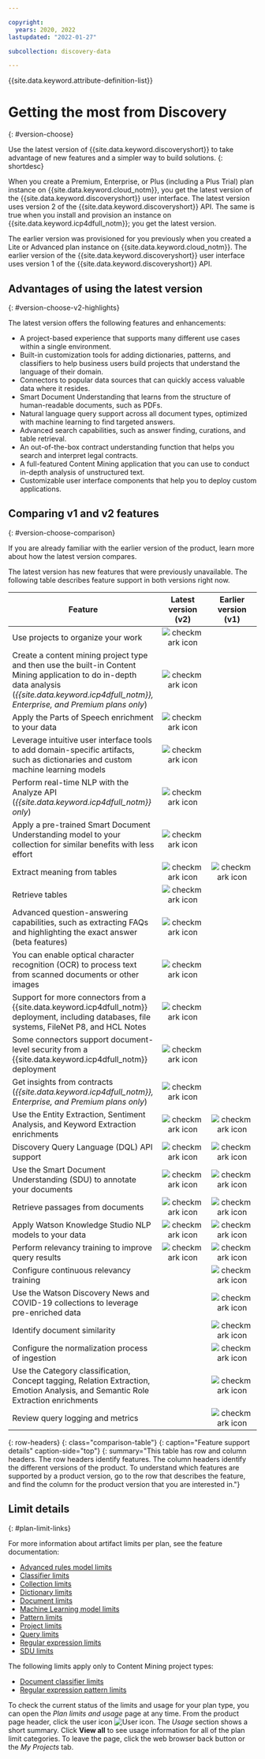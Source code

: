 ```yaml
---

copyright:
  years: 2020, 2022
lastupdated: "2022-01-27"

subcollection: discovery-data

---
```


{{site.data.keyword.attribute-definition-list}}

# Getting the most from Discovery
{: #version-choose}

Use the latest version of {{site.data.keyword.discoveryshort}} to take advantage of new features and a simpler way to build solutions.
{: shortdesc}

When you create a Premium, Enterprise, or Plus (including a Plus Trial) plan instance on {{site.data.keyword.cloud_notm}}, you get the latest version of the {{site.data.keyword.discoveryshort}} user interface. The latest version uses version 2 of the {{site.data.keyword.discoveryshort}} API. The same is true when you install and provision an instance on {{site.data.keyword.icp4dfull_notm}}; you get the latest version.

The earlier version was provisioned for you previously when you created a Lite or Advanced plan instance on {{site.data.keyword.cloud_notm}}. The earlier version of the {{site.data.keyword.discoveryshort}} user interface uses version 1 of the {{site.data.keyword.discoveryshort}} API.

## Advantages of using the latest version
{: #version-choose-v2-highlights}

The latest version offers the following features and enhancements:

- A project-based experience that supports many different use cases within a single environment.
- Built-in customization tools for adding dictionaries, patterns, and classifiers to help business users build projects that understand the language of their domain.
- Connectors to popular data sources that can quickly access valuable data where it resides.
- Smart Document Understanding that learns from the structure of human-readable documents, such as PDFs.
- Natural language query support across all document types, optimized with machine learning to find targeted answers.
- Advanced search capabilities, such as answer finding, curations, and table retrieval.
- An out-of-the-box contract understanding function that helps you search and interpret legal contracts.
- A full-featured Content Mining application that you can use to conduct in-depth analysis of unstructured text.
- Customizable user interface components that help you to deploy custom applications.

## Comparing v1 and v2 features
{: #version-choose-comparison}

If you are already familiar with the earlier version of the product, learn more about how the latest version compares.

The latest version has new features that were previously unavailable. The following table describes feature support in both versions right now.

| Feature | Latest version (v2) | Earlier version (v1) |
|---------|:-------------------:|:--------------------:|
| Use projects to organize your work | ![checkmark icon](../../icons/checkmark-icon.svg) | |
| Create a content mining project type and then use the built-in Content Mining application to do in-depth data analysis (*{{site.data.keyword.icp4dfull_notm}}, Enterprise, and Premium plans only*) | ![checkmark icon](../../icons/checkmark-icon.svg) | |
| Apply the Parts of Speech enrichment to your data | ![checkmark icon](../../icons/checkmark-icon.svg) | |
| Leverage intuitive user interface tools to add domain-specific artifacts, such as dictionaries and custom machine learning models | ![checkmark icon](../../icons/checkmark-icon.svg) | |
| Perform real-time NLP with the Analyze API (*{{site.data.keyword.icp4dfull_notm}} only*) | ![checkmark icon](../../icons/checkmark-icon.svg) | |
| Apply a pre-trained Smart Document Understanding model to your collection for similar benefits with less effort | ![checkmark icon](../../icons/checkmark-icon.svg) | |
| Extract meaning from tables | ![checkmark icon](../../icons/checkmark-icon.svg) | ![checkmark icon](../../icons/checkmark-icon.svg) |
| Retrieve tables | ![checkmark icon](../../icons/checkmark-icon.svg) | |
| Advanced question-answering capabilities, such as extracting FAQs and highlighting the exact answer (beta features) | ![checkmark icon](../../icons/checkmark-icon.svg) | |
| You can enable optical character recognition (OCR) to process text from scanned documents or other images | ![checkmark icon](../../icons/checkmark-icon.svg) | |
| Support for more connectors from a {{site.data.keyword.icp4dfull_notm}} deployment, including databases, file systems, FileNet P8, and HCL Notes | ![checkmark icon](../../icons/checkmark-icon.svg) | |
| Some connectors support document-level security from a {{site.data.keyword.icp4dfull_notm}} deployment | ![checkmark icon](../../icons/checkmark-icon.svg) | |
| Get insights from contracts (*{{site.data.keyword.icp4dfull_notm}}, Enterprise, and Premium plans only*) | ![checkmark icon](../../icons/checkmark-icon.svg) | |
| Use the Entity Extraction, Sentiment Analysis, and Keyword Extraction enrichments | ![checkmark icon](../../icons/checkmark-icon.svg) | ![checkmark icon](../../icons/checkmark-icon.svg) |
| Discovery Query Language (DQL) API support | ![checkmark icon](../../icons/checkmark-icon.svg) | ![checkmark icon](../../icons/checkmark-icon.svg) |
| Use the Smart Document Understanding (SDU) to annotate your documents | ![checkmark icon](../../icons/checkmark-icon.svg) | ![checkmark icon](../../icons/checkmark-icon.svg) |
| Retrieve passages from documents | ![checkmark icon](../../icons/checkmark-icon.svg) | ![checkmark icon](../../icons/checkmark-icon.svg) |
| Apply Watson Knowledge Studio NLP models to your data | ![checkmark icon](../../icons/checkmark-icon.svg) | ![checkmark icon](../../icons/checkmark-icon.svg) |
| Perform relevancy training to improve query results | ![checkmark icon](../../icons/checkmark-icon.svg) | ![checkmark icon](../../icons/checkmark-icon.svg) |
| Configure continuous relevancy training | | ![checkmark icon](../../icons/checkmark-icon.svg) |
| Use the Watson Discovery News and COVID-19 collections to leverage pre-enriched data | | ![checkmark icon](../../icons/checkmark-icon.svg) |
| Identify document similarity | | ![checkmark icon](../../icons/checkmark-icon.svg) |
| Configure the normalization process of ingestion | | ![checkmark icon](../../icons/checkmark-icon.svg) |
| Use the Category classification, Concept tagging, Relation Extraction, Emotion Analysis, and Semantic Role Extraction enrichments | | ![checkmark icon](../../icons/checkmark-icon.svg) |
| Review query logging and metrics | | ![checkmark icon](../../icons/checkmark-icon.svg) |
{: row-headers}
{: class="comparison-table"}
{: caption="Feature support details" caption-side="top"}
{: summary="This table has row and column headers. The row headers identify features. The column headers identify the different versions of the product. To understand which features are supported by a product version, go to the row that describes the feature, and find the column for the product version that you are interested in."}

## Limit details
{: #plan-limit-links}

For more information about artifact limits per plan, see the feature documentation:

- [Advanced rules model limits](/docs/discovery-data?topic=discovery-data-domain#advanced-rules-limits)
- [Classifier limits](/docs/discovery-data?topic=discovery-data-domain#classifier-limits)
- [Collection limits](/docs/discovery-data?topic=discovery-data-collections#collections-limits)
- [Dictionary limits](/docs/discovery-data?topic=discovery-data-domain#dictionary-limits)
- [Document limits](/docs/discovery-data?topic=discovery-data-collections#collections-doc-limits)
- [Machine Learning model limits](/docs/discovery-data?topic=discovery-data-domain#machinelearning-limits)
- [Pattern limits](/docs/discovery-data?topic=discovery-data-domain#patterns-limits)
- [Project limits](/docs/discovery-data?topic=discovery-data-projects#projects-limits)
- [Query limits](/docs/discovery-data?topic=discovery-data-query-concepts#query-limits)
- [Regular expression limits](/docs/discovery-data?topic=discovery-data-domain#regex-limits)
- [SDU limits](/docs/discovery-data?topic=discovery-data-configuring-fields#sdu-limits)

The following limits apply only to Content Mining project types:

- [Document classifier limits](/docs/discovery-data?topic=discovery-data-contentminerapp#doc-classifier-limits)
- [Regular expression pattern limits](/docs/discovery-data?topic=discovery-data-contentminerapp#regex-pattern-limits)

To check the current status of the limits and usage for your plan type, you can open the *Plan limits and usage* page at any time. From the product page header, click the user icon ![User icon](images/user-icon.png). The *Usage* section shows a short summary. Click **View all** to see usage information for all of the plan limit categories. To leave the page, click the web browser back button or the *My Projects* tab.
